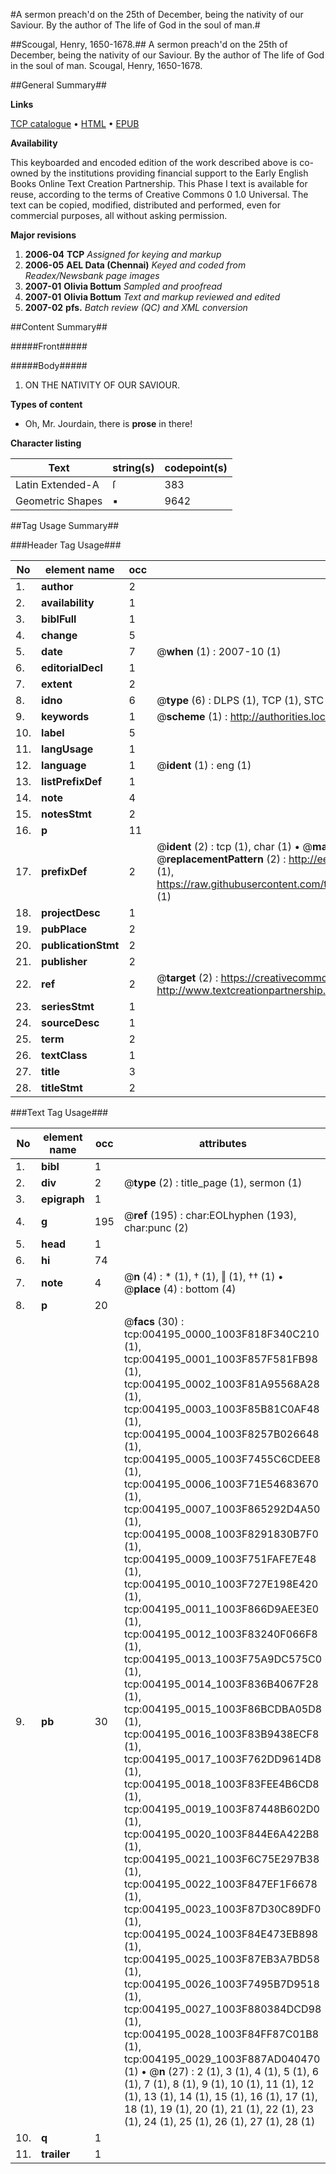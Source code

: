 #A sermon preach'd on the 25th of December, being the nativity of our Saviour. By the author of The life of God in the soul of man.#

##Scougal, Henry, 1650-1678.##
A sermon preach'd on the 25th of December, being the nativity of our Saviour. By the author of The life of God in the soul of man.
Scougal, Henry, 1650-1678.

##General Summary##

**Links**

[TCP catalogue](http://www.ota.ox.ac.uk/tcp/)  • 
[HTML](http://tei.it.ox.ac.uk/tcp/Texts-HTML/free/N03/N03437.html)  • 
[EPUB](http://tei.it.ox.ac.uk/tcp/Texts-EPUB/free/N03/N03437.epub)

**Availability**

This keyboarded and encoded edition of the
	       work described above is co-owned by the institutions
	       providing financial support to the Early English Books
	       Online Text Creation Partnership. This Phase I text is
	       available for reuse, according to the terms of Creative
	       Commons 0 1.0 Universal. The text can be copied,
	       modified, distributed and performed, even for
	       commercial purposes, all without asking permission.

**Major revisions**

1. __2006-04__ __TCP__ *Assigned for keying and markup*
1. __2006-05__ __AEL Data (Chennai)__ *Keyed and coded from Readex/Newsbank page images*
1. __2007-01__ __Olivia Bottum__ *Sampled and proofread*
1. __2007-01__ __Olivia Bottum__ *Text and markup reviewed and edited*
1. __2007-02__ __pfs.__ *Batch review (QC) and XML conversion*

##Content Summary##

#####Front#####

#####Body#####

1. ON THE NATIVITY OF OUR SAVIOUR.

**Types of content**

  * Oh, Mr. Jourdain, there is **prose** in there!

**Character listing**


|Text|string(s)|codepoint(s)|
|---|---|---|
|Latin Extended-A|ſ|383|
|Geometric Shapes|▪|9642|

##Tag Usage Summary##

###Header Tag Usage###

|No|element name|occ|attributes|
|---|---|---|---|
|1.|__author__|2||
|2.|__availability__|1||
|3.|__biblFull__|1||
|4.|__change__|5||
|5.|__date__|7| @__when__ (1) : 2007-10 (1)|
|6.|__editorialDecl__|1||
|7.|__extent__|2||
|8.|__idno__|6| @__type__ (6) : DLPS (1), TCP (1), STC (1), NOTIS (1), IMAGE-SET (1), EVANS-CITATION (1)|
|9.|__keywords__|1| @__scheme__ (1) : http://authorities.loc.gov/ (1)|
|10.|__label__|5||
|11.|__langUsage__|1||
|12.|__language__|1| @__ident__ (1) : eng (1)|
|13.|__listPrefixDef__|1||
|14.|__note__|4||
|15.|__notesStmt__|2||
|16.|__p__|11||
|17.|__prefixDef__|2| @__ident__ (2) : tcp (1), char (1)  •  @__matchPattern__ (2) : ([0-9\-]+):([0-9IVX]+) (1), (.+) (1)  •  @__replacementPattern__ (2) : http://eebo.chadwyck.com/downloadtiff?vid=$1&page=$2 (1), https://raw.githubusercontent.com/textcreationpartnership/Texts/master/tcpchars.xml#$1 (1)|
|18.|__projectDesc__|1||
|19.|__pubPlace__|2||
|20.|__publicationStmt__|2||
|21.|__publisher__|2||
|22.|__ref__|2| @__target__ (2) : https://creativecommons.org/publicdomain/zero/1.0/ (1), http://www.textcreationpartnership.org/docs/. (1)|
|23.|__seriesStmt__|1||
|24.|__sourceDesc__|1||
|25.|__term__|2||
|26.|__textClass__|1||
|27.|__title__|3||
|28.|__titleStmt__|2||


###Text Tag Usage###

|No|element name|occ|attributes|
|---|---|---|---|
|1.|__bibl__|1||
|2.|__div__|2| @__type__ (2) : title_page (1), sermon (1)|
|3.|__epigraph__|1||
|4.|__g__|195| @__ref__ (195) : char:EOLhyphen (193), char:punc (2)|
|5.|__head__|1||
|6.|__hi__|74||
|7.|__note__|4| @__n__ (4) : * (1), † (1), ‖ (1), †† (1)  •  @__place__ (4) : bottom (4)|
|8.|__p__|20||
|9.|__pb__|30| @__facs__ (30) : tcp:004195_0000_1003F818F340C210 (1), tcp:004195_0001_1003F857F581FB98 (1), tcp:004195_0002_1003F81A95568A28 (1), tcp:004195_0003_1003F85B81C0AF48 (1), tcp:004195_0004_1003F8257B026648 (1), tcp:004195_0005_1003F7455C6CDEE8 (1), tcp:004195_0006_1003F71E54683670 (1), tcp:004195_0007_1003F865292D4A50 (1), tcp:004195_0008_1003F8291830B7F0 (1), tcp:004195_0009_1003F751FAFE7E48 (1), tcp:004195_0010_1003F727E198E420 (1), tcp:004195_0011_1003F866D9AEE3E0 (1), tcp:004195_0012_1003F83240F066F8 (1), tcp:004195_0013_1003F75A9DC575C0 (1), tcp:004195_0014_1003F836B4067F28 (1), tcp:004195_0015_1003F86BCDBA05D8 (1), tcp:004195_0016_1003F83B9438ECF8 (1), tcp:004195_0017_1003F762DD9614D8 (1), tcp:004195_0018_1003F83FEE4B6CD8 (1), tcp:004195_0019_1003F87448B602D0 (1), tcp:004195_0020_1003F844E6A422B8 (1), tcp:004195_0021_1003F6C75E297B38 (1), tcp:004195_0022_1003F847EF1F6678 (1), tcp:004195_0023_1003F87D30C89DF0 (1), tcp:004195_0024_1003F84E473EB898 (1), tcp:004195_0025_1003F87EB3A7BD58 (1), tcp:004195_0026_1003F7495B7D9518 (1), tcp:004195_0027_1003F880384DCD98 (1), tcp:004195_0028_1003F84FF87C01B8 (1), tcp:004195_0029_1003F887AD040470 (1)  •  @__n__ (27) : 2 (1), 3 (1), 4 (1), 5 (1), 6 (1), 7 (1), 8 (1), 9 (1), 10 (1), 11 (1), 12 (1), 13 (1), 14 (1), 15 (1), 16 (1), 17 (1), 18 (1), 19 (1), 20 (1), 21 (1), 22 (1), 23 (1), 24 (1), 25 (1), 26 (1), 27 (1), 28 (1)|
|10.|__q__|1||
|11.|__trailer__|1||
